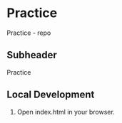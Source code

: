 # Practice

Practice - repo

## Subheader

Practice

## Local Development

1. Open index.html in your browser.